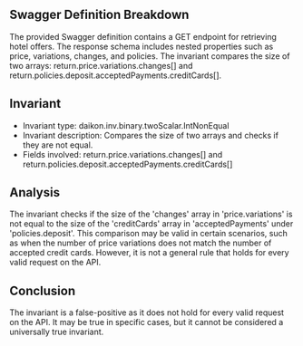 ## Swagger Definition Breakdown
The provided Swagger definition contains a GET endpoint for retrieving hotel offers. The response schema includes nested properties such as price, variations, changes, and policies. The invariant compares the size of two arrays: return.price.variations.changes[] and return.policies.deposit.acceptedPayments.creditCards[].

## Invariant
- Invariant type: daikon.inv.binary.twoScalar.IntNonEqual
- Invariant description: Compares the size of two arrays and checks if they are not equal.
- Fields involved: return.price.variations.changes[] and return.policies.deposit.acceptedPayments.creditCards[]

## Analysis
The invariant checks if the size of the 'changes' array in 'price.variations' is not equal to the size of the 'creditCards' array in 'acceptedPayments' under 'policies.deposit'. This comparison may be valid in certain scenarios, such as when the number of price variations does not match the number of accepted credit cards. However, it is not a general rule that holds for every valid request on the API.

## Conclusion
The invariant is a false-positive as it does not hold for every valid request on the API. It may be true in specific cases, but it cannot be considered a universally true invariant.
